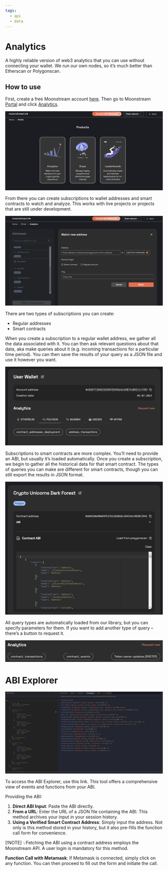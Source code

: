```yaml
---
tags:
  - api
  - data
---
```


# Analytics

A highly reliable version of web3 analytics that you can use without connecting your wallet. We run our own nodes, so it’s much better than Etherscan or Polygonscan.

## How to use

First, create a free Moonstream account [here](https://moonstream.to/). Then go to Moonstream [Portal](https://moonstream.to/portal/) and click [Analytics](https://moonstream.to/portal/analytics/).

![Portal](image.png)

From there you can create subscriptions to wallet addresses and smart contracts to watch and analyze. This works with live projects or projects that are still under development.

![Subscriptions](image-1.png)

There are two types of subscriptions you can create:

- Regular addresses
- Smart contracts

When you create a subscription to a regular wallet address, we gather all the data associated with it. You can then ask relevant questions about that data, aka make queries about it (e.g. incoming transactions for a particular time period). You can then save the results of your query as a JSON file and use it however you want.

![Regular address](image-2.png)

Subscriptions to smart contracts are more complex. You’ll need to provide an ABI, but usually it’s loaded automatically. Once you create a subscription, we begin to gather all the historical data for that smart contract. The types of queries you can make are different for smart contracts, though you can still export the results in JSON format.

![Smart Contract](image-3.png)

All query types are automatically loaded from our library, but you can specify parameters for them. If you want to add another type of query – there’s a button to request it.

![Queries](image-4.png)

# ABI Explorer

![ABI Explorer](image-5.png)

To access the ABI Explorer, use this link. This tool offers a comprehensive view of events and functions from your ABI.

Providing the ABI:
1. **Direct ABI Input**: Paste the ABI directly.
2. **From a URL**: Enter the URL of a JSON file containing the ABI. This method archives your input in your session history.
3. **Using a Verified Smart Contract Address**: Simply input the address. Not only is this method stored in your history, but it also pre-fills the function call form for convenience.

[!NOTE]
💡Fetching the ABI using a contract address employs the Moonstream API. A user login is mandatory for this method.

**Function Call with Metamask**: If Metamask is connected, simply click on any function. You can then proceed to fill out the form and initiate the call.
